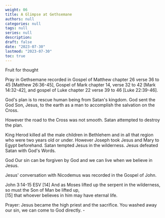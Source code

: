 ```yaml
---
weight: 06
title: A Glimpse at Gethsemane
authors: null
categories: null
tags: null
series: null
description: 
draft: false
date: "2023-07-30"
lastmod: "2023-07-30"
toc: true
---
```


<!--more-->

Fruit for thought  

Pray in Gethsemane recorded in Gospel of Matthew chapter 26 verse 36 to 45 [Matthew 26:36-45], Gospel of Mark chapter 14, verse 32 to 42 [Mark 14:32-42], and gospel of Luke chapter 22 verse 39 to 46 [Luke 22:39-46]. 


God's plan is to rescue human being from Satan's kingdom.  God sent the God Son, Jesus, to the earth as a man to accomplish the salvation on the Cross. 

However the road to the Cross was not smooth. Satan attempted to destroy the plan.   

King Herod killed all the male children in Bethlehem and in all that region who were two years old or under.  However Joseph took Jesus and Mary to Egypt beforehand.
Satan tempted Jesus in the wilderness.  Jesus defeated Satan with God's Words.

God Our sin can be forgiven by God and we can live when we believe in Jesus.

Jesus' conversation with Nicodemus was recorded in the Gospel of John.  

John 3:14-15 ESV
[14] And as Moses lifted up the serpent in the wilderness, so must the Son of Man be lifted up,   
[15] that whoever believes in him may have eternal life.


Prayer:
Jesus became the high priest and the sacrifice.  You washed away our sin, we can come to God directly. -